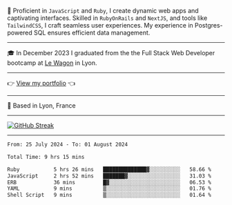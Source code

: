 📖 Proficient in `JavaScript` and `Ruby`, I create dynamic web apps and captivating interfaces. Skilled in `RubyOnRails` and `NextJS`, and tools like `TailwindCSS`, I craft seamless user experiences. My experience in Postgres-powered SQL ensures efficient data management.

***

🎓 In December 2023 I graduated from the the Full Stack Web Developer bootcamp at [Le Wagon](https://www.lewagon.com/) in Lyon.

***

👉 <a href="https://www.davidlau.dev/" target="_blank">View my portfolio</a> 👈

***

📍 Based in Lyon, France

***

[![GitHub Streak](https://streak-stats.demolab.com?user=kaimunlau&theme=github-dark&hide_border=true)](https://git.io/streak-stats)

***

<!--START_SECTION:waka-->

```txt
From: 25 July 2024 - To: 01 August 2024

Total Time: 9 hrs 15 mins

Ruby           5 hrs 26 mins   ██████████████▓░░░░░░░░░░   58.66 %
JavaScript     2 hrs 52 mins   ███████▓░░░░░░░░░░░░░░░░░   31.03 %
ERB            36 mins         █▓░░░░░░░░░░░░░░░░░░░░░░░   06.53 %
YAML           9 mins          ▒░░░░░░░░░░░░░░░░░░░░░░░░   01.76 %
Shell Script   9 mins          ▒░░░░░░░░░░░░░░░░░░░░░░░░   01.64 %
```

<!--END_SECTION:waka-->
